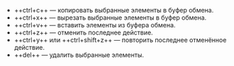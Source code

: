 - ++ctrl+c++ — копировать выбранные элементы в буфер обмена.
- ++ctrl+x++ — вырезать выбранные элементы в буфер обмена.
- ++ctrl+v++ — вставить элементы из буфера обмена.
- ++ctrl+z++ — отменить последнее действие.
- ++ctrl+y++ или ++ctrl+shift+z++ — повторить последнее отменённое действие.
- ++del++ — удалить выбранные элементы.